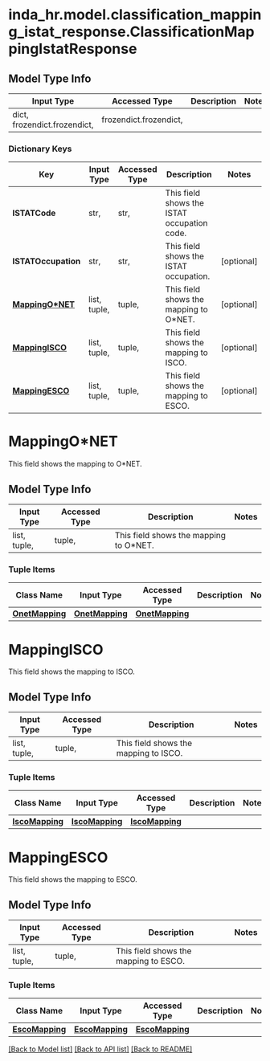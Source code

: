 # inda_hr.model.classification_mapping_istat_response.ClassificationMappingIstatResponse

## Model Type Info
Input Type | Accessed Type | Description | Notes
------------ | ------------- | ------------- | -------------
dict, frozendict.frozendict,  | frozendict.frozendict,  |  | 

### Dictionary Keys
Key | Input Type | Accessed Type | Description | Notes
------------ | ------------- | ------------- | ------------- | -------------
**ISTATCode** | str,  | str,  | This field shows the ISTAT occupation code. | 
**ISTATOccupation** | str,  | str,  | This field shows the ISTAT occupation. | [optional] 
**[MappingO*NET](#MappingO*NET)** | list, tuple,  | tuple,  | This field shows the mapping to O*NET. | [optional] 
**[MappingISCO](#MappingISCO)** | list, tuple,  | tuple,  | This field shows the mapping to ISCO. | [optional] 
**[MappingESCO](#MappingESCO)** | list, tuple,  | tuple,  | This field shows the mapping to ESCO. | [optional] 

# MappingO*NET

This field shows the mapping to O*NET.

## Model Type Info
Input Type | Accessed Type | Description | Notes
------------ | ------------- | ------------- | -------------
list, tuple,  | tuple,  | This field shows the mapping to O*NET. | 

### Tuple Items
Class Name | Input Type | Accessed Type | Description | Notes
------------- | ------------- | ------------- | ------------- | -------------
[**OnetMapping**](OnetMapping.md) | [**OnetMapping**](OnetMapping.md) | [**OnetMapping**](OnetMapping.md) |  | 

# MappingISCO

This field shows the mapping to ISCO.

## Model Type Info
Input Type | Accessed Type | Description | Notes
------------ | ------------- | ------------- | -------------
list, tuple,  | tuple,  | This field shows the mapping to ISCO. | 

### Tuple Items
Class Name | Input Type | Accessed Type | Description | Notes
------------- | ------------- | ------------- | ------------- | -------------
[**IscoMapping**](IscoMapping.md) | [**IscoMapping**](IscoMapping.md) | [**IscoMapping**](IscoMapping.md) |  | 

# MappingESCO

This field shows the mapping to ESCO.

## Model Type Info
Input Type | Accessed Type | Description | Notes
------------ | ------------- | ------------- | -------------
list, tuple,  | tuple,  | This field shows the mapping to ESCO. | 

### Tuple Items
Class Name | Input Type | Accessed Type | Description | Notes
------------- | ------------- | ------------- | ------------- | -------------
[**EscoMapping**](EscoMapping.md) | [**EscoMapping**](EscoMapping.md) | [**EscoMapping**](EscoMapping.md) |  | 

[[Back to Model list]](../../README.md#documentation-for-models) [[Back to API list]](../../README.md#documentation-for-api-endpoints) [[Back to README]](../../README.md)

